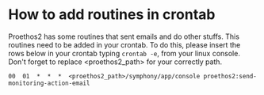 How to add routines in crontab
==============================

Proethos2 has some routines that sent emails and do other stuffs.
This routines need to be added in your crontab. To do this, please insert the rows below in your crontab typing
`crontab -e`, from your linux console. Don't forget to replace <proethos2_path> for your correctly path.

```
00  01  *  *  *  <proethos2_path>/symphony/app/console proethos2:send-monitoring-action-email

```

